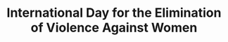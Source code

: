---
title: International Day for the Elimination of Violence Against Women
month: September
name: International Day for the Elimination of Violence Against Women
un-resolution: A/RES/54/134
url: 
organisations:
- United Nations
SDGs:
- 5
- 10
---
